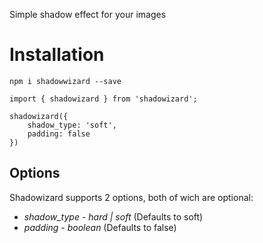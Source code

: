 Simple shadow effect for your images

# Installation

`npm i shadowwizard --save`

```
import { shadowizard } from 'shadowizard';

shadowizard({
    shadow_type: 'soft',
    padding: false
})
```

## Options

Shadowizard supports 2 options, both of wich are optional:

* *shadow_type* - _hard | soft_ (Defaults to soft)
* *padding* - _boolean_ (Defaults to false)